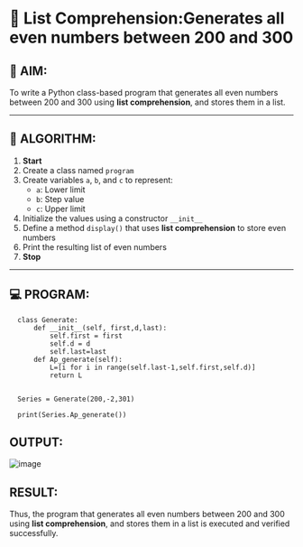 # 🧾 List Comprehension:Generates all even numbers between 200 and 300
## 🎯 AIM:
To write a Python class-based program that generates all even numbers between 200 and 300 using **list comprehension**, and stores them in a list.

---

## 🧠 ALGORITHM:

1. **Start**
2. Create a class named `program`
3. Create variables `a`, `b`, and `c` to represent:
   - `a`: Lower limit
   - `b`: Step value
   - `c`: Upper limit
4. Initialize the values using a constructor `__init__`
5. Define a method `display()` that uses **list comprehension** to store even numbers
6. Print the resulting list of even numbers
7. **Stop**

---

## 💻 PROGRAM:
      class Generate:
          def __init__(self, first,d,last):
              self.first = first
              self.d = d
              self.last=last
          def Ap_generate(self):
              L=[i for i in range(self.last-1,self.first,self.d)]
              return L
      
      
      Series = Generate(200,-2,301)
      
      print(Series.Ap_generate())

## OUTPUT:
![image](https://github.com/user-attachments/assets/58310098-2b0f-4bdc-9cea-0c96efa47c26)

## RESULT:
Thus, the program  that generates all even numbers between 200 and 300 using **list comprehension**, and stores them in a list is executed and verified successfully.
